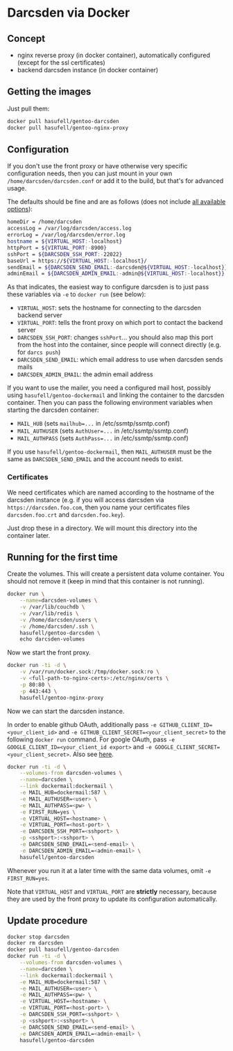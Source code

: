 # Darcsden via Docker

## Concept

* nginx reverse proxy (in docker container), automatically configured (except for the ssl certificates)
* backend darcsden instance (in docker container)

## Getting the images

Just pull them:
```sh
docker pull hasufell/gentoo-darcsden
docker pull hasufell/gentoo-nginx-proxy
```

## Configuration

If you don't use the front proxy or have otherwise very specific configuration
needs, then you can just mount in your own `/home/darcsden/darcsden.conf` or add
it to the build, but that's for advanced usage.

The defaults should be fine and are as follows (does not include [all available options](http://hub.darcs.net/simon/darcsden/browse/README.md)):
```sh
homeDir = /home/darcsden
accessLog = /var/log/darcsden/access.log
errorLog = /var/log/darcsden/error.log
hostname = ${VIRTUAL_HOST:-localhost}
httpPort = ${VIRTUAL_PORT:-8900}
sshPort = ${DARCSDEN_SSH_PORT:-22022}
baseUrl = https://${VIRTUAL_HOST:-localhost}/
sendEmail = ${DARCSDEN_SEND_EMAIL:-darcsden@${VIRTUAL_HOST:-localhost}}
adminEmail = ${DARCSDEN_ADMIN_EMAIL:-admin@${VIRTUAL_HOST:-localhost}}
```

As that indicates, the easiest way to configure darcsden is to just pass these
variables via `-e` to `docker run` (see below):
* `VIRTUAL_HOST`: sets the hostname for connecting to the darcsden backend server
* `VIRTUAL_PORT`: tells the front proxy on which port to contact the backend server
* `DARCSDEN_SSH_PORT`: changes `sshPort`... you should also map this port from the host into the container, since people will connect directly (e.g. for `darcs push`)
* `DARCSDEN_SEND_EMAIL`: which email address to use when darcsden sends mails
* `DARCSDEN_ADMIN_EMAIL`: the admin email address

If you want to use the mailer, you need a configured mail host, possibly
using `hasufell/gentoo-dockermail` and linking the container to the
darcsden container. Then you can pass the following environment variables
when starting the darcsden container:
* `MAIL_HUB` (sets `mailhub=...` in /etc/ssmtp/ssmtp.conf)
* `MAIL_AUTHUSER` (sets `AuthUser=...` in /etc/ssmtp/ssmtp.conf)
* `MAIL_AUTHPASS` (sets `AuthPass=...` in /etc/ssmtp/ssmtp.conf)

If you use `hasufell/gentoo-dockermail`, then `MAIL_AUTHUSER` must be
the same as `DARCSDEN_SEND_EMAIL` and the account needs to exist.

### Certificates

We need certificates which are named according to the hostname
of the darcsden instance (e.g. if you will access darcsden via
`https://darcsden.foo.com`, then you name your certificates files
`darcsden.foo.crt` and `darcsden.foo.key`).

Just drop these in a directory. We will mount this directory into the
container later.

## Running for the first time

Create the volumes. This will create a persistent data volume container.
You should not remove it (keep in mind that this container is not running).
```sh
docker run \
	--name=darcsden-volumes \
	-v /var/lib/couchdb \
	-v /var/lib/redis \
	-v /home/darcsden/users \
	-v /home/darcsden/.ssh \
	hasufell/gentoo-darcsden \
	echo darcsden-volumes
```

Now we start the front proxy.
```sh
docker run -ti -d \
	-v /var/run/docker.sock:/tmp/docker.sock:ro \
	-v <full-path-to-nginx-certs>:/etc/nginx/certs \
	-p 80:80 \
	-p 443:443 \
	hasufell/gentoo-nginx-proxy
```

Now we can start the darcsden instance.

In order to enable github OAuth, additionally pass
`-e GITHUB_CLIENT_ID=<your_client_id>` and
`-e GITHUB_CLIENT_SECRET=<your_client_secret>` to the following `docker run`
command. For google OAuth, pass `-e GOOGLE_CLIENT_ID=<your_client_id export>` and
`-e GOOGLE_CLIENT_SECRET=<your_client_secret>`.
Also see [here](http://hub.darcs.net/simon/darcsden/browse/README.md).
```sh
docker run -ti -d \
	--volumes-from darcsden-volumes \
	--name=darcsden \
	--link dockermail:dockermail \
	-e MAIL_HUB=dockermail:587 \
	-e MAIL_AUTHUSER=<user> \
	-e MAIL_AUTHPASS=<pw> \
	-e FIRST_RUN=yes \
	-e VIRTUAL_HOST=<hostname> \
	-e VIRTUAL_PORT=<host-port> \
	-e DARCSDEN_SSH_PORT=<sshport> \
	-p <sshport>:<sshport> \
	-e DARCSDEN_SEND_EMAIL=<send-email> \
	-e DARCSDEN_ADMIN_EMAIL=<admin-email> \
	hasufell/gentoo-darcsden
```

Whenever you run it at a later time with the same data volumes,
omit `-e FIRST_RUN=yes`.

Note that `VIRTUAL_HOST` and `VIRTUAL_PORT` are __strictly__ necessary,
because they are used by the front proxy to update its configuration
automatically.

## Update procedure
```sh
docker stop darcsden
docker rm darcsden
docker pull hasufell/gentoo-darcsden
docker run -ti -d \
	--volumes-from darcsden-volumes \
	--name=darcsden \
	--link dockermail:dockermail \
	-e MAIL_HUB=dockermail:587 \
	-e MAIL_AUTHUSER=<user> \
	-e MAIL_AUTHPASS=<pw> \
	-e VIRTUAL_HOST=<hostname> \
	-e VIRTUAL_PORT=<host-port> \
	-e DARCSDEN_SSH_PORT=<sshport> \
	-p <sshport>:<sshport> \
	-e DARCSDEN_SEND_EMAIL=<send-email> \
	-e DARCSDEN_ADMIN_EMAIL=<admin-email> \
	hasufell/gentoo-darcsden
```
